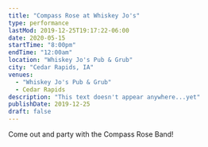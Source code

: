 ```yaml
---
title: "Compass Rose at Whiskey Jo's"
type: performance
lastMod: 2019-12-25T19:17:22-06:00
date: 2020-05-15
startTime: "8:00pm"
endTime: "12:00am"
location: "Whiskey Jo's Pub & Grub"
city: "Cedar Rapids, IA"
venues:
  - "Whiskey Jo's Pub & Grub"
  - Cedar Rapids
description: "This text doesn't appear anywhere...yet"
publishDate: 2019-12-25
draft: false
---
```


Come out and party with the Compass Rose Band!
